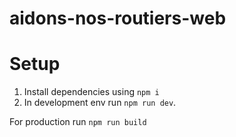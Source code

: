 # aidons-nos-routiers-web

# Setup
1. Install dependencies using `npm i`
2. In development env run `npm run dev`. 

For production run `npm run build`
